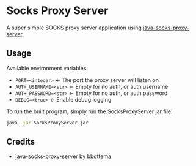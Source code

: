 # Socks Proxy Server

A super simple SOCKS proxy server application using [java-socks-proxy-server](https://github.com/bbottema/java-socks-proxy-server).


## Usage

Available environment variables:
- `PORT=<integer>` <- The port the proxy server will listen on
- `AUTH_USERNAME=<str>` <- Empty for no auth, or auth username
- `AUTH_PASSWORD=<str>` <- Empty for no auth, or auth password
- `DEBUG=<true>` <- Enable debug logging

To run the built program, simply run the SocksProxyServer jar file:
```bash
java -jar SocksProxyServer.jar
```


## Credits

- [java-socks-proxy-server](https://github.com/bbottema/java-socks-proxy-server) by [bbottema](https://github.com/bbottema)

